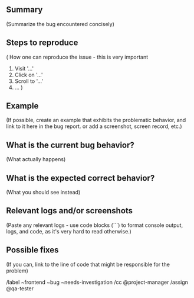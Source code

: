 ## Summary

(Summarize the bug encountered concisely)

## Steps to reproduce

(
How one can reproduce the issue - this is very important
1. Visit '...'
2. Click on '...'
3. Scroll to '...'
4. ...
)

## Example

(If possible, create an example that exhibits the problematic
behavior, and link to it here in the bug report. or add a screenshot, screen record, etc.)

## What is the current bug behavior?

(What actually happens)

## What is the expected correct behavior?

(What you should see instead)

## Relevant logs and/or screenshots

(Paste any relevant logs - use code blocks (```) to format console output, logs, and code, as
it's very hard to read otherwise.)

## Possible fixes

(If you can, link to the line of code that might be responsible for the problem)


/label ~frontend ~bug ~needs-investigation
/cc @project-manager
/assign @qa-tester